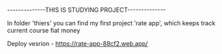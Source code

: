 --------------THIS IS STUDYING PROJECT--------------


In folder 'thiers' you can find my first project 'rate app', which keeps track current course fiat money

Deploy vesrion - https://rate-app-88cf2.web.app/
